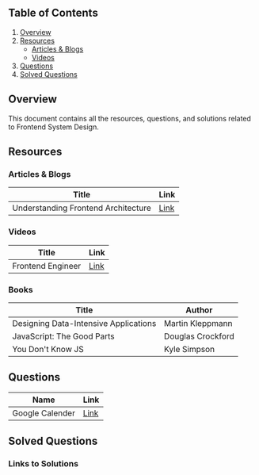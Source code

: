  ## Table of Contents 
1. [Overview](#overview)
2. [Resources](#resources)
    - [Articles & Blogs](#articles--blogs)
    - [Videos](#videos)
3. [Questions](#questions)
4. [Solved Questions](#solved-questions)

## Overview
This document contains all the resources, questions, and solutions related to Frontend System Design.

## Resources

### Articles & Blogs
| Title                                   | Link                                                |
| --------------------------------------- | --------------------------------------------------- |
| Understanding Frontend Architecture     | [Link](https://example.com/frontend-architecture)   |

### Videos
| Title                                   | Link                                                                             |
| --------------------------------------- | -------------------------------------------------------------------------------- |
| Frontend Engineer                       | [Link](https://www.youtube.com/playlist?list=PLI9W87-Dqn7j_x6QtR6sUjycJR7nQLBqT) |

### Books
| Title                                 | Author            |
| ------------------------------------- | ----------------- |
| Designing Data-Intensive Applications | Martin Kleppmann  |
| JavaScript: The Good Parts            | Douglas Crockford |
| You Don't Know JS                     | Kyle Simpson      |
## Questions


| Name            | Link                                                                                            |
| --------------- | ----------------------------------------------------------------------------------------------- |
| Google Calender | [Link](https://www.youtube.com/watch?v=leo1FZ6vu1I&pp=ygUWZnJvbnRlbmQgc3lzdGVtIGRlc2lnbg%3D%3D) |


## Solved Questions

### Links to Solutions
